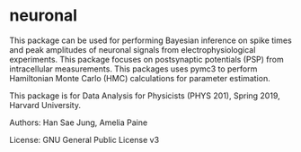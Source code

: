 # neuronal
This package can be used for performing Bayesian inference on spike times and peak amplitudes of neuronal signals from electrophysiological experiments. This package focuses on postsynaptic potentials (PSP) from intracellular measurements. This packages uses pymc3 to perform Hamiltonian Monte Carlo (HMC) calculations for parameter estimation. 

This package is for Data Analysis for Physicists (PHYS 201), Spring 2019, Harvard University. 

Authors: Han Sae Jung, Amelia Paine

License: GNU General Public License v3
